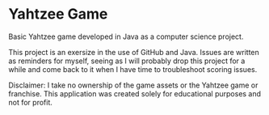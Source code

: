 # Yahtzee Game
Basic Yahtzee game developed in Java as a computer science project.

This project is an exersize in the use of GitHub and Java. Issues are written as reminders for myself, seeing as I will probably drop this project for a while and come back to it when I have time to troubleshoot scoring issues. 

Disclaimer: I take no ownership of the game assets or the Yahtzee game or franchise. This application was created solely for educational purposes and not for profit.
